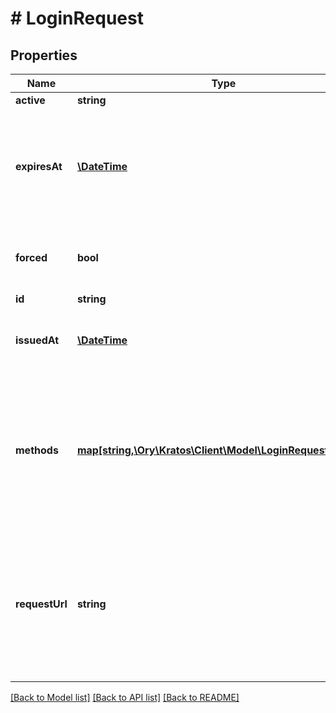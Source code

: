 # # LoginRequest

## Properties

Name | Type | Description | Notes
------------ | ------------- | ------------- | -------------
**active** | **string** | and so on. | [optional] 
**expiresAt** | [**\DateTime**](\DateTime.md) | ExpiresAt is the time (UTC) when the request expires. If the user still wishes to log in, a new request has to be initiated. | 
**forced** | **bool** | Forced stores whether this login request should enforce reauthentication. | [optional] 
**id** | **string** |  | 
**issuedAt** | [**\DateTime**](\DateTime.md) | IssuedAt is the time (UTC) when the request occurred. | 
**methods** | [**map[string,\Ory\Kratos\Client\Model\LoginRequestMethod]**](LoginRequestMethod.md) | Methods contains context for all enabled login methods. If a login request has been processed, but for example the password is incorrect, this will contain error messages. | 
**requestUrl** | **string** | RequestURL is the initial URL that was requested from ORY Kratos. It can be used to forward information contained in the URL&#39;s path or query for example. | 

[[Back to Model list]](../../README.md#documentation-for-models) [[Back to API list]](../../README.md#documentation-for-api-endpoints) [[Back to README]](../../README.md)


